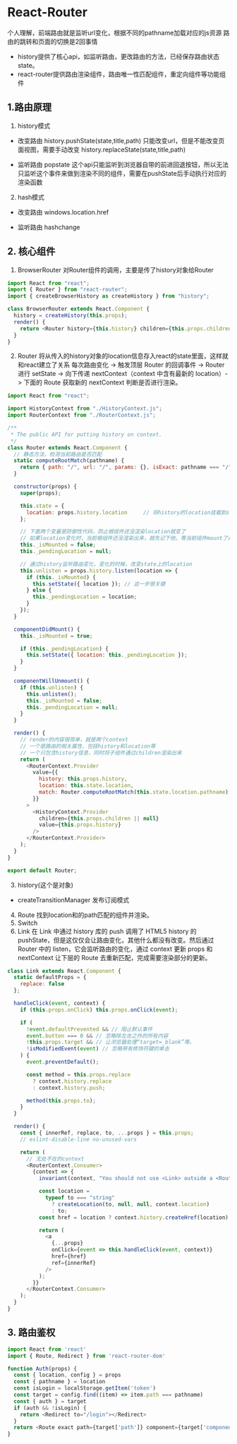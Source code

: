 # React-Router
个人理解，前端路由就是监听url变化，根据不同的pathname加载对应的js资源
路由的跳转和页面的切换是2回事情
* history提供了核心api，如监听路由，更改路由的方法，已经保存路由状态state。
* react-router提供路由渲染组件，路由唯一性匹配组件，重定向组件等功能组件

## 1.路由原理
1. history模式
* 改变路由
history.pushState(state,title,path)
只能改变url，但是不能改变页面视图，需要手动改变
history.replaceState(state,title,path) 

* 监听路由
popstate
这个api只能监听到浏览器自带的前进回退按钮，所以无法只监听这个事件来做到渲染不同的组件，需要在pushState后手动执行对应的渲染函数

2. hash模式
* 改变路由
windows.location.href

* 监听路由
hashchange

## 2. 核心组件

1. BrowserRouter
对Router组件的调用，主要是传了history对象给Router
```javascript
import React from "react";
import { Router } from "react-router";
import { createBrowserHistory as createHistory } from "history";

class BrowserRouter extends React.Component {
  history = createHistory(this.props);
  render() {
    return <Router history={this.history} children={this.props.children} />;
  }
}
```
2. Router
将从传入的history对象的location信息存入react的state里面，这样就和react建立了关系
每次路由变化 -> 触发顶层 Router 的回调事件 -> Router 进行 setState -> 向下传递 nextContext（context 中含有最新的 location）-> 下面的 Route 获取新的 nextContext 判断是否进行渲染。
```javascript
import React from "react";

import HistoryContext from "./HistoryContext.js";
import RouterContext from "./RouterContext.js";

/**
 * The public API for putting history on context.
 */
class Router extends React.Component {
  // 静态方法，检测当前路由是否匹配
  static computeRootMatch(pathname) {
    return { path: "/", url: "/", params: {}, isExact: pathname === "/" };
  }

  constructor(props) {
    super(props);

    this.state = {
      location: props.history.location     // 将history的location挂载到state上
    };

    // 下面两个变量是防御性代码，防止根组件还没渲染location就变了
    // 如果location变化时，当前根组件还没渲染出来，就先记下他，等当前组件mount了再设置到state上
    this._isMounted = false;
    this._pendingLocation = null;

    // 通过history监听路由变化，变化的时候，改变state上的location
    this.unlisten = props.history.listen(location => {
      if (this._isMounted) {
        this.setState({ location }); // 这一步很关键
      } else {
        this._pendingLocation = location;
      }
    });
  }

  componentDidMount() {
    this._isMounted = true;

    if (this._pendingLocation) {
      this.setState({ location: this._pendingLocation });
    }
  }

  componentWillUnmount() {
    if (this.unlisten) {
      this.unlisten();
      this._isMounted = false;
      this._pendingLocation = null;
    }
  }

  render() {
    // render的内容很简单，就是两个context
    // 一个是路由的相关属性，包括history和location等
    // 一个只包含history信息，同时将子组件通过children渲染出来
    return (
      <RouterContext.Provider
        value={{
          history: this.props.history,
          location: this.state.location,
          match: Router.computeRootMatch(this.state.location.pathname),
        }}
      >
        <HistoryContext.Provider
          children={this.props.children || null}
          value={this.props.history}
        />
      </RouterContext.Provider>
    );
  }
}

export default Router;
```
3. history(这个是对象)
* createTransitionManager
发布订阅模式
4. Route
找到location和<router>的path匹配的组件并渲染。
5. Switch
6. Link
在 Link 中通过 history 库的 push 调用了 HTML5 history 的 pushState，但是这仅仅会让路由变化，其他什么都没有改变。然后通过 Router 中的 listen，它会监听路由的变化，通过 context 更新 props 和 nextContext 让下层的 Route 去重新匹配，完成需要渲染部分的更新。

```javascript
class Link extends React.Component {
  static defaultProps = {
    replace: false
  };

  handleClick(event, context) {
    if (this.props.onClick) this.props.onClick(event);

    if (
      !event.defaultPrevented && // 阻止默认事件
      event.button === 0 && // 忽略除左击之外的所有内容
      !this.props.target && // 让浏览器处理“target=_blank”等。
      !isModifiedEvent(event) // 忽略带有修饰符键的单击
    ) {
      event.preventDefault();

      const method = this.props.replace
        ? context.history.replace
        : context.history.push;

      method(this.props.to);
    }
  }

  render() {
    const { innerRef, replace, to, ...props } = this.props;
    // eslint-disable-line no-unused-vars

    return (
      // 无处不在的context
      <RouterContext.Consumer>
        {context => {
          invariant(context, "You should not use <Link> outside a <Router>");

          const location =
            typeof to === "string"
              ? createLocation(to, null, null, context.location)
              : to;
          const href = location ? context.history.createHref(location) : "";

          return (
            <a
              {...props}
              onClick={event => this.handleClick(event, context)}
              href={href}
              ref={innerRef}
            />
          );
        }}
      </RouterContext.Consumer>
    );
  }
}
```
## 3. 路由鉴权

```javascript
import React from 'react'
import { Route, Redirect } from 'react-router-dom'

function Auth(props) {
  const { location, config } = props
  const { pathname } = location
  const isLogin = localStorage.getItem('token')
  const target = config.find((item) => item.path === pathname)
  const { auth } = target
  if (auth && !isLogin) {
    return <Redirect to="/login"></Redirect>
  }
  return <Route exact path={target['path']} component={target['component']} />
}
```
